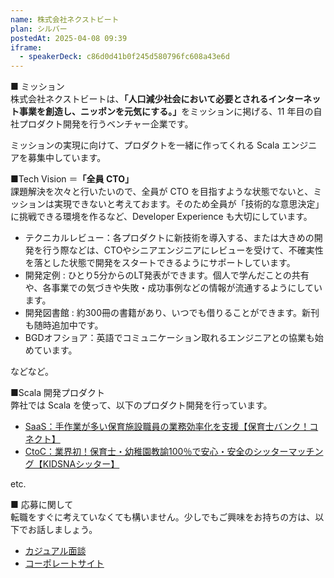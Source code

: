 ```yaml
---
name: 株式会社ネクストビート
plan: シルバー
postedAt: 2025-04-08 09:39
iframe:
  - speakerDeck: c86d0d41b0f245d580796fc608a43e6d
---
```


■ ミッション\
株式会社ネクストビートは、<b>「人口減少社会において必要とされるインターネット事業を創造し、ニッポンを元気にする。」</b>をミッションに掲げる、11 年目の自社プロダクト開発を行うベンチャー企業です。

ミッションの実現に向けて、プロダクトを一緒に作ってくれる Scala エンジニアを募集中しています。

■Tech Vision ＝<b>「全員 CTO」</b>\
課題解決を次々と行いたいので、全員が CTO を目指すような状態でないと、ミッションは実現できないと考えておます。そのため全員が「技術的な意思決定」に挑戦できる環境を作るなど、Developer Experience も大切にしています。

<ul>
<li>テクニカルレビュー：各プロダクトに新技術を導入する、または大きめの開発を行う際などは、CTOやシニアエンジニアにレビューを受けて、不確実性を落とした状態で開発をスタートできるようにサポートしています。</li>
<li>開発定例 : ひとり5分からのLT発表ができます。個人で学んだことの共有や、各事業での気づきや失敗・成功事例などの情報が流通するようにしています。</li>
<li>開発図書館 : 約300冊の書籍があり、いつでも借りることができます。新刊も随時追加中です。</li>
<li>BGDオフショア：英語でコミュニケーション取れるエンジニアとの協業も始めています。</li>
</ul>
などなど。

■Scala 開発プロダクト\
弊社では Scala を使って、以下のプロダクト開発を行っています。

<ul>
<li><a href="https://kidsna-connect.com/site/">SaaS：手作業が多い保育施設職員の業務効率化を支援【保育士バンク！コネクト】</a></li>
<li><a href="https://sitter.kidsna.com/sitter">CtoC：業界初！保育士・幼稚園教諭100％で安心・安全のシッターマッチング【KIDSNAシッター】</a></li>
</ul>
etc.

■ 応募に関して\
転職をすぐに考えていなくても構いません。少しでもご興味をお持ちの方は、以下でお話しましょう。

<ul>
<li><a href="https://hrmos.co/pages/nextbeat/jobs/1000002">カジュアル面談</a></li>
<li><a href="https://www.nextbeat.co.jp/">コーポレートサイト</a></li>
</ul>
